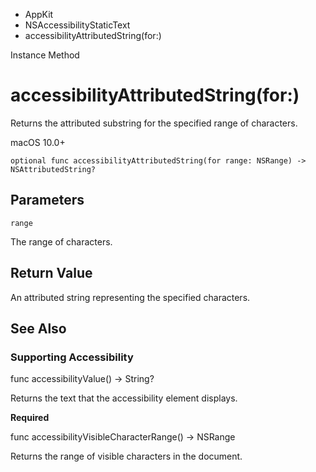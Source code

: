 

- AppKit
- NSAccessibilityStaticText
-  accessibilityAttributedString(for:) 

Instance Method

# accessibilityAttributedString(for:)

Returns the attributed substring for the specified range of characters.

macOS 10.0+

``` source
optional func accessibilityAttributedString(for range: NSRange) -> NSAttributedString?
```

## Parameters 

`range`  

The range of characters.

## Return Value

An attributed string representing the specified characters.

## See Also

### Supporting Accessibility

func accessibilityValue() -> String?

Returns the text that the accessibility element displays.

**Required**

func accessibilityVisibleCharacterRange() -> NSRange

Returns the range of visible characters in the document.

